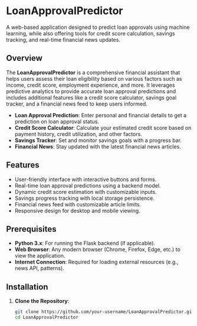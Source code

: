 # LoanApprovalPredictor

A web-based application designed to predict loan approvals using machine learning, while also offering tools for credit score calculation, savings tracking, and real-time financial news updates.

## Overview

The **LoanApprovalPredictor** is a comprehensive financial assistant that helps users assess their loan eligibility based on various factors such as income, credit score, employment experience, and more. It leverages predictive analytics to provide accurate loan approval predictions and includes additional features like a credit score calculator, savings goal tracker, and a financial news feed to keep users informed.

- **Loan Approval Prediction**: Enter personal and financial details to get a prediction on loan approval status.
- **Credit Score Calculator**: Calculate your estimated credit score based on payment history, credit utilization, and other factors.
- **Savings Tracker**: Set and monitor savings goals with a progress bar.
- **Financial News**: Stay updated with the latest financial news articles.

## Features

- User-friendly interface with interactive buttons and forms.
- Real-time loan approval predictions using a backend model.
- Dynamic credit score estimation with customizable inputs.
- Savings progress tracking with local storage persistence.
- Financial news feed with customizable article limits.
- Responsive design for desktop and mobile viewing.

## Prerequisites

- **Python 3.x**: For running the Flask backend (if applicable).
- **Web Browser**: Any modern browser (Chrome, Firefox, Edge, etc.) to view the application.
- **Internet Connection**: Required for loading external resources (e.g., news API, patterns).

## Installation

1. **Clone the Repository**:
   ```bash
   git clone https://github.com/your-username/LoanApprovalPredictor.git
   cd LoanApprovalPredictor